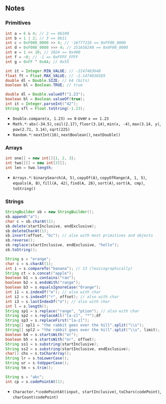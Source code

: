 ## Notes

### Primitives
```java
int a = 6 & 4; // 2 == 0b100
int b = 1 | 2; // 3 == 0b11
int c = 0xF000_0000 >> 4; // -16777216 == 0xFF00_0000
int d = 0xF000_0000 >>> 4; // 251658240 == 0x0F00_0000
int e = 1 << 10; // 1024 == 0x400
int f = ~0; // -1 == 0xFFFF_FFFF
int g = 0xFF ^ 0xAA; // 0x55
```
```java
int it = Integer.MIN_VALUE; // -2147483648
float ft = Float.MAX_VALUE; // -2.14748365E9
double dl = Double.SIZE; // 64 (bits)
boolean bl = Boolean.TRUE; // true
```
```java
double dl = Double.valueOf("1.23");
boolean bl = Boolean.valueOf(true);
int it = Integer.parseInt("42");
String sfl = Float.toString(-1.23);
```
* `Double.compare(x, 1.23) == 0` over `x == 1.23`
* `Math.*`: `abs(-34.5)`, `ceil(2.17)`, `floor(3.14)`, `min(x, -4)`, `max(3.14, y)`, `pow(2.71, 3.14)`, `sqrt(225)`
* `Random.*`: `nextInt(16)`, `nextBoolean()`, `nextDouble()`

### Arrays
```java
int one[] = new int[]{1, 2, 3};
int two[][] = new int[3][];
int len = two.length;
```
* `Arrays.*`: `binarySearch(A, 5)`, `copyOf(A)`, `copyOfRange(A, 1, 5)`, `equals(A, B)`, `fill(A, 42)`, `find(A, 28)`, `sort(A)`, `sort(A, cmp)`, `toString()`

### Strings
```java
StringBuilder sb = new StringBuilder();
sb.append("a");
char c = sb.charAt(1);
sb.delete(startInclusive, endExclusive);
sb.deleteCharAt(1);
sb.insert(offset, "bc"); // also with most primitives and objects
sb.reverse();
sb.replace(startInclusive, endExclusive, "hello");
sb.toString();
```
```java
String s = "orange";
char c = s.charAt(1);
int i = s.compareTo("banana"); // 13 (lexicographically)
String ct = s.concat("apple");
boolean b1 = s.contains("ran");
boolean b2 = s.endsWith("range");
boolean b3 = s.equalsIgnoreCase("Orange");
int i1 = s.indexOf("e"); // also with char
int i2 = s.indexOf("r", offset); // also with char
int i3 = s.lastIndexOf("o"); // also with char
int l = s.length();
String sp1 = s.replace("range", "ption"); // also with char
String sp2 = s.replaceAll("[a-z]", "*");df
String sp3 = s.replaceFirst("[a-z]");
String[] spl1 = "the rabbit goes over the hill".split("\\s");
String[] spl2 = "the rabbit goes over the hill".split("\\s", limit);
boolean b4 = s.startsWith("or");
boolean b5 = s.startsWith("or", offset);
String ss1 = s.substring(startInclusive);
String ss2 = s.substring(startInclusive, endExclusive);
char[] chs = s.toCharArray();
String lr = s.toLowerCase();
String ur = s.toUpperCase();
String tm = s.trim();
```
```java
String s = "abc";
int cp = s.codePointAt(1);
```
* `Character.*`:`codePointAt(input, startInclusive)`, `toChars(codePoint)`, `charCount(codePoint)`
